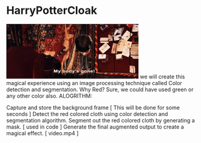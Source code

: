 # HarryPotterCloak
<img src='https://github.com/taruntiwarihp/raw_images/blob/master/images.jpg'>
we will create this magical experience using an image processing technique called Color detection and segmentation. Why Red? Sure, we could have used green or any other color also. ALOGRITHM:

Capture and store the background frame [ This will be done for some seconds ]
Detect the red colored cloth using color detection and segmentation algorithm.
Segment out the red colored cloth by generating a mask. [ used in code ]
Generate the final augmented output to create a magical effect. [ video.mp4 ]
